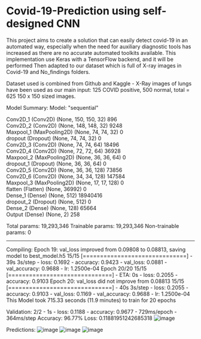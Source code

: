 # Covid-19-Prediction using self-designed CNN

This project aims to create a solution that can easily detect covid-19 in an automated way, especially when the need for auxiliary diagnostic tools has increased as there are no accurate automated toolkits available. This implementation use Keras with a TensorFlow backend, and it will be performed Then adapted to our dataset which is full of X-ray images in Covid-19 and No_findings folders.

Dataset used is combined from Github and Kaggle - X-Ray images of lungs have been used as our main input:
125 COVID positive, 500 normal, total = 625
150 x 150 sized images.

Model Summary:
Model: "sequential"

 Conv2D_1 (Conv2D)           (None, 150, 150, 32)      896                                                                      
 Conv2D_2 (Conv2D)           (None, 148, 148, 32)      9248                                                                  
 Maxpool_1 (MaxPooling2D)    (None, 74, 74, 32)        0                                                                       
 dropout (Dropout)           (None, 74, 74, 32)        0                                                                      
 Conv2D_3 (Conv2D)           (None, 74, 74, 64)        18496                                                              
 Conv2D_4 (Conv2D)           (None, 72, 72, 64)        36928                                                               
 Maxpool_2 (MaxPooling2D)    (None, 36, 36, 64)        0                                                                   
 dropout_1 (Dropout)         (None, 36, 36, 64)        0                                                                         
 Conv2D_5 (Conv2D)           (None, 36, 36, 128)       73856                                                                   
 Conv2D_6 (Conv2D)           (None, 34, 34, 128)       147584                                                                  
 Maxpool_3 (MaxPooling2D)    (None, 17, 17, 128)       0                                                                       
 flatten (Flatten)           (None, 36992)             0                                                                        
 Dense_1 (Dense)             (None, 512)               18940416                                                                 
 dropout_2 (Dropout)         (None, 512)               0                                                                         
 Dense_2 (Dense)             (None, 128)               65664                                                                    
 Output (Dense)              (None, 2)                 258
	
Total params: 19,293,346
Trainable params: 19,293,346
Non-trainable params: 0
_________________________________________________________________

Compiling:
Epoch 19: val_loss improved from 0.09808 to 0.08813, saving model to best_model.h5
15/15 [==============================] - 39s 3s/step - loss: 0.1692 - accuracy: 0.9423 - val_loss: 0.0881 - val_accuracy: 0.9688 - lr: 1.2500e-04
Epoch 20/20
15/15 [==============================] - ETA: 0s - loss: 0.2055 - accuracy: 0.9103
Epoch 20: val_loss did not improve from 0.08813
15/15 [==============================] - 40s 3s/step - loss: 0.2055 - accuracy: 0.9103 - val_loss: 0.1169 - val_accuracy: 0.9688 - lr: 1.2500e-04
This Model took 715.33 seconds (11.9 minutes) to train for 20 epochs

Validation:
2/2 - 1s - loss: 0.1188 - accuracy: 0.9677 - 729ms/epoch - 364ms/step
Accuracy: 96.77%
Loss: 0.11881951242685318
![image](https://github.com/AnindyaSD/Covid-19-Prediction/assets/93717247/cad89b24-e5f5-4e4c-8cdd-13f330f5f7c2)

Predictions:
![image](https://github.com/AnindyaSD/Covid-19-Prediction/assets/93717247/270e8c2a-7605-4f1c-934d-94f9f407d8d3)
![image](https://github.com/AnindyaSD/Covid-19-Prediction/assets/93717247/fd1ea5f3-d107-4569-9bc4-c579be530e04)
![image](https://github.com/AnindyaSD/Covid-19-Prediction/assets/93717247/d2ca16f3-7c2b-4edc-8cee-b209f991ade5)



